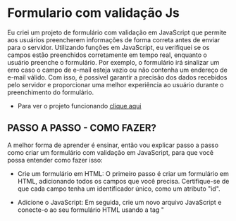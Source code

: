 # Formulario com validação Js

Eu criei um projeto de formulário com validação em JavaScript que permite aos usuários preencherem informações de forma correta antes de enviar para o servidor. Utilizando funções em JavaScript, eu verifiquei se os campos estão preenchidos corretamente em tempo real, enquanto o usuário preenche o formulário. Por exemplo, o formulário irá sinalizar um erro caso o campo de e-mail esteja vazio ou não contenha um endereço de e-mail válido. Com isso, é possível garantir a precisão dos dados recebidos pelo servidor e proporcionar uma melhor experiência ao usuário durante o preenchimento do formulário.

- Para ver o projeto funcionando <a href="https://mayaraplaza.github.io/Formulario-ValidacaoJs/" target="_blank"> clique aqui </a>

## PASSO A PASSO - COMO FAZER?
A melhor forma de aprender é ensinar, então vou explicar passo a passo como criar um formulário com validação em JavaScript, para que você possa entender como fazer isso:

 - Crie um formulário em HTML: O primeiro passo é criar um formulário em HTML, adicionando todos os campos que você precisa. Certifique-se de que cada campo tenha um identificador único, como um atributo "id".

 - Adicione o JavaScript: Em seguida, crie um novo arquivo JavaScript e conecte-o ao seu formulário HTML usando a tag "<script>". Dentro do arquivo JavaScript, você deve adicionar funções para validar os campos do formulário.

 - Crie funções de validação: Crie funções de validação para cada campo do formulário. Por exemplo, se você tiver um campo de e-mail, crie uma função para verificar se ele está preenchido e se contém um endereço de e-mail válido. Você pode usar expressões regulares para validar os campos de e-mail e outros campos, como números de telefone, datas e senhas.

 - Adicione as mensagens de erro: Quando um campo não estiver preenchido corretamente, exiba uma mensagem de erro para o usuário. Isso pode ser feito adicionando um elemento HTML para exibir a mensagem de erro e mostrando ou ocultando o elemento com JavaScript, dependendo do resultado da validação.

 - Adicione a validação ao evento "submit": Finalmente, adicione a validação ao evento "submit" do formulário. Isso garantirá que a validação seja executada antes que o formulário seja enviado para o servidor. Se houver erros de validação, o formulário não será enviado e as mensagens de erro serão exibidas.

Pronto! Seguindo esses passos, você pode criar um formulário com validação em JavaScript. É importante lembrar de testar bem o seu formulário antes de publicá-lo, para garantir que ele funcione corretamente e que os usuários possam preencher as informações com sucesso.

##
![image](https://user-images.githubusercontent.com/74818185/225942787-10984e89-20db-4b72-8f03-5e2ec3f02462.png)
